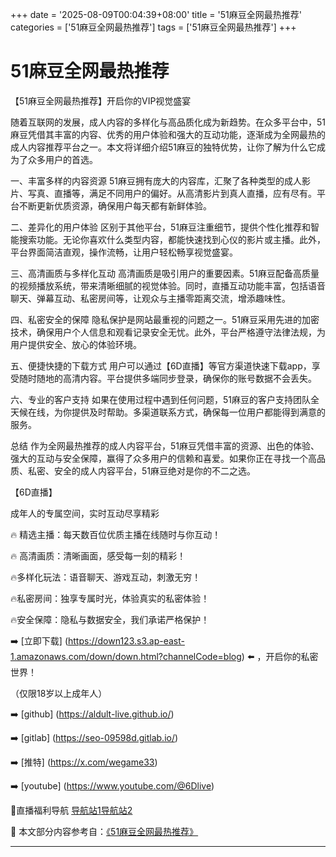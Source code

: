 +++
date = '2025-08-09T00:04:39+08:00'
title = '51麻豆全网最热推荐'
categories = ['51麻豆全网最热推荐']
tags = ['51麻豆全网最热推荐']
+++

# 51麻豆全网最热推荐

【51麻豆全网最热推荐】开启你的VIP视觉盛宴

随着互联网的发展，成人内容的多样化与高品质化成为新趋势。在众多平台中，51麻豆凭借其丰富的内容、优秀的用户体验和强大的互动功能，逐渐成为全网最热的成人内容推荐平台之一。本文将详细介绍51麻豆的独特优势，让你了解为什么它成为了众多用户的首选。

一、丰富多样的内容资源
51麻豆拥有庞大的内容库，汇聚了各种类型的成人影片、写真、直播等，满足不同用户的偏好。从高清影片到真人直播，应有尽有。平台不断更新优质资源，确保用户每天都有新鲜体验。

二、差异化的用户体验
区别于其他平台，51麻豆注重细节，提供个性化推荐和智能搜索功能。无论你喜欢什么类型内容，都能快速找到心仪的影片或主播。此外，平台界面简洁直观，操作流畅，让用户轻松畅享视觉盛宴。

三、高清画质与多样化互动
高清画质是吸引用户的重要因素。51麻豆配备高质量的视频播放系统，带来清晰细腻的视觉体验。同时，直播互动功能丰富，包括语音聊天、弹幕互动、私密房间等，让观众与主播零距离交流，增添趣味性。

四、私密安全的保障
隐私保护是网站最重视的问题之一。51麻豆采用先进的加密技术，确保用户个人信息和观看记录安全无忧。此外，平台严格遵守法律法规，为用户提供安全、放心的体验环境。

五、便捷快捷的下载方式
用户可以通过【6D直播】等官方渠道快速下载app，享受随时随地的高清内容。平台提供多端同步登录，确保你的账号数据不会丢失。

六、专业的客户支持
如果在使用过程中遇到任何问题，51麻豆的客户支持团队全天候在线，为你提供及时帮助。多渠道联系方式，确保每一位用户都能得到满意的服务。

总结
作为全网最热推荐的成人内容平台，51麻豆凭借丰富的资源、出色的体验、强大的互动与安全保障，赢得了众多用户的信赖和喜爱。如果你正在寻找一个高品质、私密、安全的成人内容平台，51麻豆绝对是你的不二之选。

【6D直播】

成年人的专属空间，实时互动尽享精彩

🔥 精选主播：每天数百位优质主播在线随时与你互动！

🔥 高清画质：清晰画面，感受每一刻的精彩！

🔥多样化玩法：语音聊天、游戏互动，刺激无穷！

🔥私密房间：独享专属时光，体验真实的私密体验！

🔥安全保障：隐私与数据安全，我们承诺严格保护！

➡️ [立即下载] (https://down123.s3.ap-east-1.amazonaws.com/down/down.html?channelCode=blog) ⬅️ ，开启你的私密世界！

（仅限18岁以上成年人）

➡️ [github] (https://aldult-live.github.io/)

➡️ [gitlab] (https://seo-09598d.gitlab.io/)

➡️ [推特] (https://x.com/wegame33)

➡️ [youtube] (https://www.youtube.com/@6Dlive)

🔞直播福利导航   [导航站1](https://webstack-86085a.gitlab.io/)[导航站2](https://onlygit123-2.github.io/)


📘 本文部分内容参考自：[《51麻豆全网最热推荐》](https://github.com/md25721/md)

---
